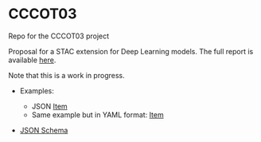 # CCCOT03
Repo for the CCCOT03 project

Proposal for a STAC extension for Deep Learning models. The full report is available [here](https://github.com/crim-ca/CCCOT03/blob/main/CCCOT03_Rapport%20Final_FINAL_EN.pdf).

Note that this is a work in progress.

- Examples:
  - JSON [Item](extension/dl-model/examples/example-thelper-item.json)
  - Same example but in YAML format: [Item](extension/dl-model/examples/example-thelper-item.yml) 
  
- [JSON Schema](extension/dl-model/json-schema)
